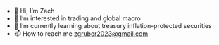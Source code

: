 - 👋 Hi, I’m Zach
- 👀 I’m interested in trading and global macro
- 🌱 I’m currently learning about treasury inflation-protected securities
- 📫 How to reach me zgruber2023@gmail.com

<!---
curiouscarp/curiouscarp is a ✨ special ✨ repository because its `README.md` (this file) appears on your GitHub profile.
You can click the Preview link to take a look at your changes.
--->
